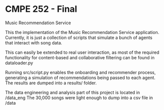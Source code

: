 # CMPE 252 - Final
Music Recommendation Service

This the implementation of the Music Recommendation Service application. Currently, it is just a collection of scripts that simulate a bunch of agents that interact with song data.

This can easily be extended to real user interaction, as most of the required functionality for content-based and collaborative filtering can be found in dataloader.py

Running src/script.py enables the onboarding and recommender process, generating a simulation of recommendations being passed to each agent. The results are dumped into a results/ folder.

The data engineering and analysis part of this project is located in /data_eng
The 30,000 songs were light enough to dump into a csv file in /data
